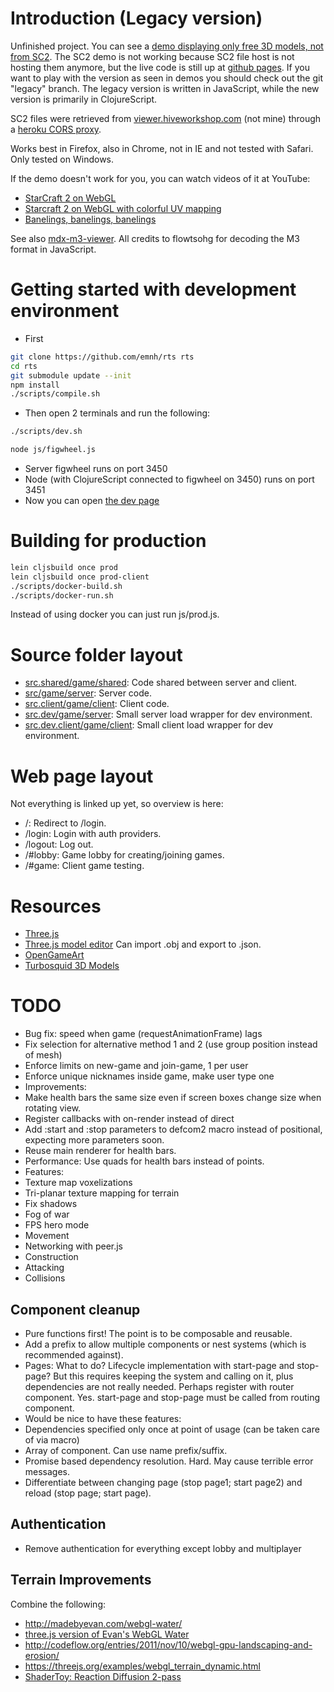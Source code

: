 # Introduction (Legacy version)

Unfinished project.
You can see a [demo displaying only free 3D models, not from SC2](http://emh.lart.no/publish/rts-free.git/).
The SC2 demo is not working because SC2 file host is not hosting them anymore,
but the live code is still up at [github pages](http://emnh.github.io/rts/).
If you want to play with the version as seen in demos you should check out the git "legacy" branch.
The legacy version is written in JavaScript, while the new version is primarily in ClojureScript.

SC2 files were retrieved from
[viewer.hiveworkshop.com](http://viewer.hiveworkshop.com/?q=Assets/units/zerg/baneling/baneling.m3)
(not mine) through a [heroku CORS proxy](http://crossorigin.herokuapp.com/).

Works best in Firefox, also in Chrome, not in IE and not tested with Safari.
Only tested on Windows.

If the demo doesn't work for you, you can watch videos of it at YouTube:
 - [StarCraft 2 on WebGL](https://www.youtube.com/watch?v=PoPNrz2LUG0)
 - [Starcraft 2 on WebGL with colorful UV mapping](https://www.youtube.com/watch?v=EvhUteDp3o8)
 - [Banelings, banelings, banelings](https://www.youtube.com/watch?v=aqKsVelmeeI)

See also [mdx-m3-viewer](https://github.com/flowtsohg/mdx-m3-viewer).
All credits to flowtsohg for decoding the M3 format in JavaScript.

# Getting started with development environment
 - First

```bash
git clone https://github.com/emnh/rts rts
cd rts
git submodule update --init
npm install
./scripts/compile.sh
```

 - Then open 2 terminals and run the following:
```bash
./scripts/dev.sh
```
```bash
node js/figwheel.js
```
 - Server figwheel runs on port 3450
 - Node (with ClojureScript connected to figwheel on 3450) runs on port 3451
 - Now you can open [the dev page](http://localhost:3451)

# Building for production

```bash
lein cljsbuild once prod
lein cljsbuild once prod-client
./scripts/docker-build.sh
./scripts/docker-run.sh
```

Instead of using docker you can just run js/prod.js.

# Source folder layout
 - [src.shared/game/shared](src.shared/game/shared): Code shared between server and client.
 - [src/game/server](src/game/server): Server code.
 - [src.client/game/client](src.client/game/client): Client code.
 - [src.dev/game/server](src.dev/game/server): Small server load wrapper for dev environment.
 - [src.dev.client/game/client](src.dev.client/game/client): Small client load wrapper for dev environment.

# Web page layout
Not everything is linked up yet, so overview is here:
 - /: Redirect to /login.
 - /login: Login with auth providers.
 - /logout: Log out.
 - /#lobby: Game lobby for creating/joining games.
 - /#game: Client game testing.

# Resources
 - [Three.js](http://threejs.org/)
 - [Three.js model editor](http://threejs.org/editor/) Can import .obj and export to .json.
 - [OpenGameArt](http://opengameart.org/)
 - [Turbosquid 3D Models](http://www.turbosquid.com)

# TODO

- Bug fix:
   speed when game (requestAnimationFrame) lags
 - Fix selection for alternative method 1 and 2 (use group position instead of mesh)
 - Enforce limits on new-game and join-game, 1 per user
 - Enforce unique nicknames inside game, make user type one
- Improvements:
 - Make health bars the same size even if screen boxes change size when rotating view.
 - Register callbacks with on-render instead of direct
 - Add :start and :stop parameters to defcom2 macro instead of positional, expecting more parameters soon.
 - Reuse main renderer for health bars.
 - Performance: Use quads for health bars instead of points.
- Features:
 - Texture map voxelizations
 - Tri-planar texture mapping for terrain
 - Fix shadows
 - Fog of war
 - FPS hero mode
 - Movement
 - Networking with peer.js
 - Construction
 - Attacking
 - Collisions

## Component cleanup
 - Pure functions first! The point is to be composable and reusable.
 - Add a prefix to allow multiple components or nest systems (which is recommended against).
 - Pages: What to do? Lifecycle implementation with start-page and stop-page?
   But this requires keeping the system and calling on it, plus dependencies are not really needed.
   Perhaps register with router component. Yes. start-page and stop-page must
   be called from routing component.
 - Would be nice to have these features:
  - Dependencies specified only once at point of usage (can be taken care of via macro)
  - Array of component. Can use name prefix/suffix.
  - Promise based dependency resolution. Hard. May cause terrible error messages.
  - Differentiate between changing page (stop page1; start page2) and reload (stop page; start page).

## Authentication
 - Remove authentication for everything except lobby and multiplayer

## Terrain Improvements
Combine the following:
 - http://madebyevan.com/webgl-water/
 - [three.js version of Evan's WebGL Water](https://github.com/dblsai/WebGL-Fluid)
 - http://codeflow.org/entries/2011/nov/10/webgl-gpu-landscaping-and-erosion/
 - https://threejs.org/examples/webgl_terrain_dynamic.html
 - [ShaderToy: Reaction Diffusion 2-pass](https://www.shadertoy.com/view/XsG3z1)
